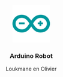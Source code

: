 <div align="center">
  <p>
      <img width="20%" src="/arduino-icon.svg">
  </p>
  <b><h3> Arduino Robot </h3></b>
Loukmane en Olivier
  </div>